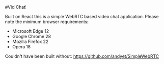 #Vid Chat!


Built on React this is a simple WebRTC based video chat application. Please note the minimum browser requirements:    
* Microsoft Edge 12
* Google Chrome 28
* Mozilla Firefox 22
* Opera 18

Couldn't have been built without: https://github.com/andyet/SimpleWebRTC